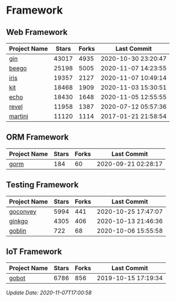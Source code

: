 # Framework

## Web Framework
| Project Name | Stars | Forks | Last Commit |
| ------------ | ----- | ----- | ----------- |
| [gin](https://github.com/gin-gonic/gin) | 43017 | 4935 | 2020-10-30 23:20:47 |
| [beego](https://github.com/astaxie/beego) | 25198 | 5005 | 2020-11-07 14:23:55 |
| [iris](https://github.com/kataras/iris) | 19357 | 2127 | 2020-11-07 10:49:14 |
| [kit](https://github.com/go-kit/kit) | 18468 | 1909 | 2020-11-03 15:30:51 |
| [echo](https://github.com/labstack/echo) | 18430 | 1648 | 2020-11-05 12:55:55 |
| [revel](https://github.com/revel/revel) | 11958 | 1387 | 2020-07-12 05:57:36 |
| [martini](https://github.com/go-martini/martini) | 11120 | 1114 | 2017-01-21 21:58:54 |

## ORM Framework
| Project Name | Stars | Forks | Last Commit |
| ------------ | ----- | ----- | ----------- |
| [gorm](https://github.com/jinzhu/gorm) | 184 | 60 | 2020-09-21 02:28:17 |

## Testing Framework
| Project Name | Stars | Forks | Last Commit |
| ------------ | ----- | ----- | ----------- |
| [goconvey](https://github.com/smartystreets/goconvey) | 5994 | 441 | 2020-10-25 17:47:07 |
| [ginkgo](https://github.com/onsi/ginkgo) | 4305 | 406 | 2020-10-13 21:46:36 |
| [goblin](https://github.com/franela/goblin) | 722 | 68 | 2020-10-06 15:55:58 |

## IoT Framework
| Project Name | Stars | Forks | Last Commit |
| ------------ | ----- | ----- | ----------- |
| [gobot](https://github.com/hybridgroup/gobot) | 6786 | 856 | 2019-10-15 17:19:34 |

*Update Date: 2020-11-07T17:00:58*